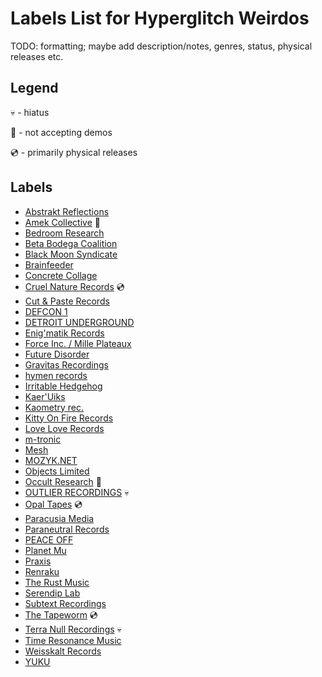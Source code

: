 # Labels List for Hyperglitch Weirdos

TODO: formatting; maybe add description/notes, genres, status, physical releases etc.

## Legend
💀 - hiatus

🚫 - not accepting demos

💿 - primarily physical releases

## Labels
- [Abstrakt Reflections](https://abstraktreflections.bandcamp.com/)
- [Amek Collective](https://amekcollective.bandcamp.com/) 🚫
- [Bedroom Research](https://bedroomresearch.bandcamp.com/)
- [Beta Bodega Coalition](https://betabodegacoalition.bandcamp.com/)
- [Black Moon Syndicate](https://blackmoonsyndicate.bandcamp.com/)
- [Brainfeeder](https://brainfeeder.bandcamp.com/)
- [Concrete Collage](https://concretecollage.bandcamp.com/)
- [Cruel Nature Records](https://cruelnaturerecordings.bandcamp.com/) 💿
- [Cut & Paste Records](https://cutandpasterecords.bandcamp.com/)
- [DEFCON 1](https://defkon1.bandcamp.com/)
- [DETROIT UNDERGROUND](https://detund.bandcamp.com/)
- [Enig'matik Records](https://enigmatikrecords.bandcamp.com/)
- [Force Inc. / Mille Plateaux](https://forceincmilleplateaux.bandcamp.com/)
- [Future Disorder](https://futuredisorder.bandcamp.com/)
- [Gravitas Recordings](https://music.gravitasrecordings.com/)
- [hymen records](https://hymen-records.bandcamp.com/)
- [Irritable Hedgehog](https://recordings.irritablehedgehog.com/)
- [Kaer'Uiks](https://kaer-uiks.bandcamp.com/)
- [Kaometry rec.](https://store.kaometry.com/)
- [Kitty On Fire Records](https://kittyonfirerecords.bandcamp.com/)
- [Love Love Records](https://loveloverecords.bandcamp.com/)
- [m-tronic](https://m-tronic.bandcamp.com/)
- [Mesh](https://meshmeshmesh.bandcamp.com/)
- [MOZYK.NET](https://music.mozyk.net/)
- [Objects Limited](https://objects.limited/)
- [Occult Research](https://occultresearch.bandcamp.com/) 🚫
- [OUTLIER RECORDINGS](https://outlierrecordings.bandcamp.com/) 💀
- [Opal Tapes](https://opaltapes.com/) 💿
- [Paracusia Media](https://paracusiamedia.bandcamp.com/)
- [Paraneutral Records](https://paraneutralrecords.bandcamp.com/)
- [PEACE OFF](https://peaceoff.bandcamp.com/)
- [Planet Mu](https://planetmu.bandcamp.com/)
- [Praxis](https://praxisrecords.bandcamp.com/)
- [Renraku](https://renraku.bandcamp.com/)
- [The Rust Music](https://therustmusic.bandcamp.com/)
- [Serendip Lab](https://serendiplab.bandcamp.com/)
- [Subtext Recordings](https://subtextrecordings.bandcamp.com/)
- [The Tapeworm](https://the-tapeworm.bandcamp.com/) 💿
- [Terra Null Recordings](https://terranullrecordings.bandcamp.com/) 💀
- [Time Resonance Music](https://timeresonancemusic.bandcamp.com/)
- [Weisskalt Records](https://weisskaltrecords.bandcamp.com/)
- [YUKU](https://yukumusic.bandcamp.com/)
